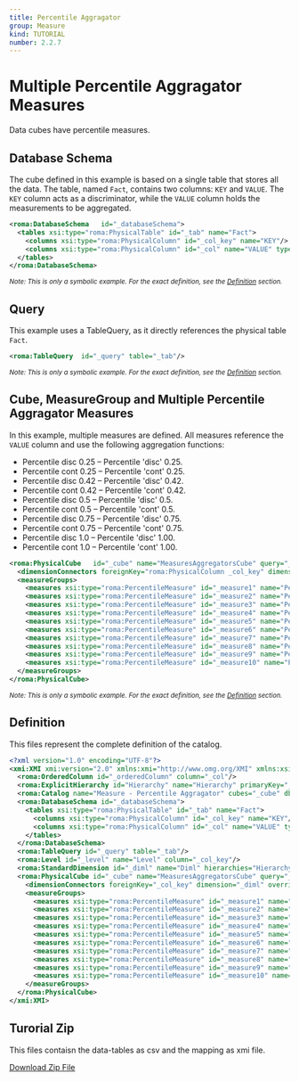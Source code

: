 ```yaml
---
title: Percentile Aggragator
group: Measure
kind: TUTORIAL
number: 2.2.7
---
```

# Multiple Percentile Aggragator Measures

Data cubes have percentile measures.


## Database Schema

The cube defined in this example is based on a single table that stores all the data. The table, named `Fact`, contains two columns: `KEY` and `VALUE`. The `KEY` column acts as a discriminator, while the `VALUE` column holds the measurements to be aggregated.


```xml
<roma:DatabaseSchema   id="_databaseSchema">
  <tables xsi:type="roma:PhysicalTable" id="_tab" name="Fact">
    <columns xsi:type="roma:PhysicalColumn" id="_col_key" name="KEY"/>
    <columns xsi:type="roma:PhysicalColumn" id="_col" name="VALUE" type="Integer"/>
  </tables>
</roma:DatabaseSchema>

```
*<small>Note: This is only a symbolic example. For the exact definition, see the [Definition](#definition) section.</small>*
## Query

This example uses a TableQuery, as it directly references the physical table `Fact`.


```xml
<roma:TableQuery  id="_query" table="_tab"/>

```
*<small>Note: This is only a symbolic example. For the exact definition, see the [Definition](#definition) section.</small>*
## Cube, MeasureGroup and Multiple Percentile Aggragator Measures

In this example, multiple measures are defined. All measures reference the `VALUE` column and use the following aggregation functions:
- Percentile disc 0.25 – Percentile 'disc' 0.25.
- Percentile cont 0.25 – Percentile 'cont' 0.25.
- Percentile disc 0.42 – Percentile 'disc' 0.42.
- Percentile cont 0.42 – Percentile 'cont' 0.42.
- Percentile disc 0.5 – Percentile 'disc' 0.5.
- Percentile cont 0.5 – Percentile 'cont' 0.5.
- Percentile disc 0.75 – Percentile 'disc' 0.75.
- Percentile cont 0.75 – Percentile 'cont' 0.75.
- Percentile disc 1.0 – Percentile 'disc' 1.00.
- Percentile cont 1.0 – Percentile 'cont' 1.00.


```xml
<roma:PhysicalCube   id="_cube" name="MeasuresAggregatorsCube" query="_query">
  <dimensionConnectors foreignKey="roma:PhysicalColumn _col_key" dimension="roma:StandardDimension _diml" overrideDimensionName="Dim"/>
  <measureGroups>
    <measures xsi:type="roma:PercentileMeasure" id="_measure1" name="Percentile disc 0.25" column="_orderedColumn" percentile="0.25"/>
    <measures xsi:type="roma:PercentileMeasure" id="_measure2" name="Percentile cont 0.25" column="_orderedColumn" percentType="cont" percentile="0.25"/>
    <measures xsi:type="roma:PercentileMeasure" id="_measure3" name="Percentile disc 0.42" column="_orderedColumn" percentile="0.42"/>
    <measures xsi:type="roma:PercentileMeasure" id="_measure4" name="Percentile cont 0.42" column="_orderedColumn" percentType="cont" percentile="0.42"/>
    <measures xsi:type="roma:PercentileMeasure" id="_measure5" name="Percentile disc 0.5" column="_orderedColumn" percentile="0.5"/>
    <measures xsi:type="roma:PercentileMeasure" id="_measure6" name="Percentile cont 0.5" column="_orderedColumn" percentType="cont" percentile="0.5"/>
    <measures xsi:type="roma:PercentileMeasure" id="_measure7" name="Percentile disc 0.75" column="_orderedColumn" percentile="0.75"/>
    <measures xsi:type="roma:PercentileMeasure" id="_measure8" name="Percentile cont 0.75" column="_orderedColumn" percentType="cont" percentile="0.75"/>
    <measures xsi:type="roma:PercentileMeasure" id="_measure9" name="Percentile disc 1.00" column="_orderedColumn"/>
    <measures xsi:type="roma:PercentileMeasure" id="_measure10" name="Percentile cont 1.00" column="_orderedColumn" percentType="cont"/>
  </measureGroups>
</roma:PhysicalCube>

```
*<small>Note: This is only a symbolic example. For the exact definition, see the [Definition](#definition) section.</small>*

## Definition

This files represent the complete definition of the catalog.

```xml
<?xml version="1.0" encoding="UTF-8"?>
<xmi:XMI xmi:version="2.0" xmlns:xmi="http://www.omg.org/XMI" xmlns:xsi="http://www.w3.org/2001/XMLSchema-instance" xmlns:roma="https://www.daanse.org/spec/org.eclipse.daanse.rolap.mapping">
  <roma:OrderedColumn id="_orderedColumn" column="_col"/>
  <roma:ExplicitHierarchy id="Hierarchy" name="Hierarchy" primaryKey="_col_key" query="_query" levels="_level"/>
  <roma:Catalog name="Measure - Percentile Aggragator" cubes="_cube" dbschemas="_databaseSchema"/>
  <roma:DatabaseSchema id="_databaseSchema">
    <tables xsi:type="roma:PhysicalTable" id="_tab" name="Fact">
      <columns xsi:type="roma:PhysicalColumn" id="_col_key" name="KEY"/>
      <columns xsi:type="roma:PhysicalColumn" id="_col" name="VALUE" type="Integer"/>
    </tables>
  </roma:DatabaseSchema>
  <roma:TableQuery id="_query" table="_tab"/>
  <roma:Level id="_level" name="Level" column="_col_key"/>
  <roma:StandardDimension id="_diml" name="Diml" hierarchies="Hierarchy"/>
  <roma:PhysicalCube id="_cube" name="MeasuresAggregatorsCube" query="_query">
    <dimensionConnectors foreignKey="_col_key" dimension="_diml" overrideDimensionName="Dim"/>
    <measureGroups>
      <measures xsi:type="roma:PercentileMeasure" id="_measure1" name="Percentile disc 0.25" column="_orderedColumn" percentile="0.25"/>
      <measures xsi:type="roma:PercentileMeasure" id="_measure2" name="Percentile cont 0.25" column="_orderedColumn" percentType="cont" percentile="0.25"/>
      <measures xsi:type="roma:PercentileMeasure" id="_measure3" name="Percentile disc 0.42" column="_orderedColumn" percentile="0.42"/>
      <measures xsi:type="roma:PercentileMeasure" id="_measure4" name="Percentile cont 0.42" column="_orderedColumn" percentType="cont" percentile="0.42"/>
      <measures xsi:type="roma:PercentileMeasure" id="_measure5" name="Percentile disc 0.5" column="_orderedColumn" percentile="0.5"/>
      <measures xsi:type="roma:PercentileMeasure" id="_measure6" name="Percentile cont 0.5" column="_orderedColumn" percentType="cont" percentile="0.5"/>
      <measures xsi:type="roma:PercentileMeasure" id="_measure7" name="Percentile disc 0.75" column="_orderedColumn" percentile="0.75"/>
      <measures xsi:type="roma:PercentileMeasure" id="_measure8" name="Percentile cont 0.75" column="_orderedColumn" percentType="cont" percentile="0.75"/>
      <measures xsi:type="roma:PercentileMeasure" id="_measure9" name="Percentile disc 1.00" column="_orderedColumn"/>
      <measures xsi:type="roma:PercentileMeasure" id="_measure10" name="Percentile cont 1.00" column="_orderedColumn" percentType="cont"/>
    </measureGroups>
  </roma:PhysicalCube>
</xmi:XMI>

```



## Turorial Zip
This files contaisn the data-tables as csv and the mapping as xmi file.

<a href="./zip/tutorial.cube.measure.aggregator.percentile.zip" download>Download Zip File</a>
